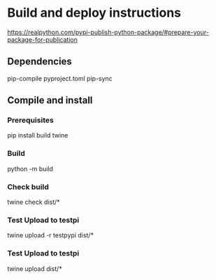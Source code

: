 # Build and deploy instructions

https://realpython.com/pypi-publish-python-package/#prepare-your-package-for-publication

## Dependencies
pip-compile pyproject.toml
pip-sync

## Compile and install

### Prerequisites
pip install build twine

### Build
python -m build

### Check build
twine check dist/*

### Test Upload to testpi
twine upload -r testpypi dist/*

### Test Upload to testpi
twine upload dist/*